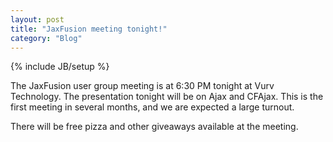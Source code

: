 ```yaml
---
layout: post
title: "JaxFusion meeting tonight!"
category: "Blog"
---
```

{% include JB/setup %}

The JaxFusion user group meeting is at 6:30 PM tonight at Vurv Technology. The presentation tonight will be on Ajax and CFAjax. This is the first meeting in several months, and we are expected a large turnout.

There will be free pizza and other giveaways available at the meeting.